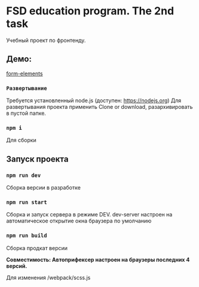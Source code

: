 # FSD education program. The 2nd task
Учебный проект по фронтенду. 

## Демо:
[form-elements](http://ui-kit-fsd.lokalin.ru/)


### `Развертывание`

Требуется установленный node.js (доступен: https://nodejs.org)
Для развертывания проекта применить Clone or download, разархивировать в пустой папке.


### `npm i`
Для сборки 


## Запуск проекта

### `npm run dev`

Сборка версии в разработке

### `npm run start`

Cборка и запуск сервера в режиме DEV. dev-server настроен на автоматическое открытие окна браузера по умолчанию

### `npm run build`

Сборка продкат версии

**Совместимость: Автоприфексер настроен на браузеры последних 4 версий.**

Для изменения /webpack/scss.js